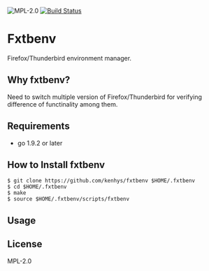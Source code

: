 ![MPL-2.0](https://img.shields.io/badge/License-MPL2.0-green.svg?style=flat)
[![Build Status](https://travis-ci.org/kenhys/fxtbenv.svg?branch=master)](https://travis-ci.org/kenhys/fxtbenv)

# Fxtbenv

Firefox/Thunderbird environment manager.

## Why fxtbenv?

Need to switch multiple version of Firefox/Thunderbird for verifying difference of functinality among them.

## Requirements

* go 1.9.2 or later

## How to Install fxtbenv

```
$ git clone https://github.com/kenhys/fxtbenv $HOME/.fxtbenv
$ cd $HOME/.fxtbenv
$ make
$ source $HOME/.fxtbenv/scripts/fxtbenv
```

## Usage

## License

MPL-2.0
